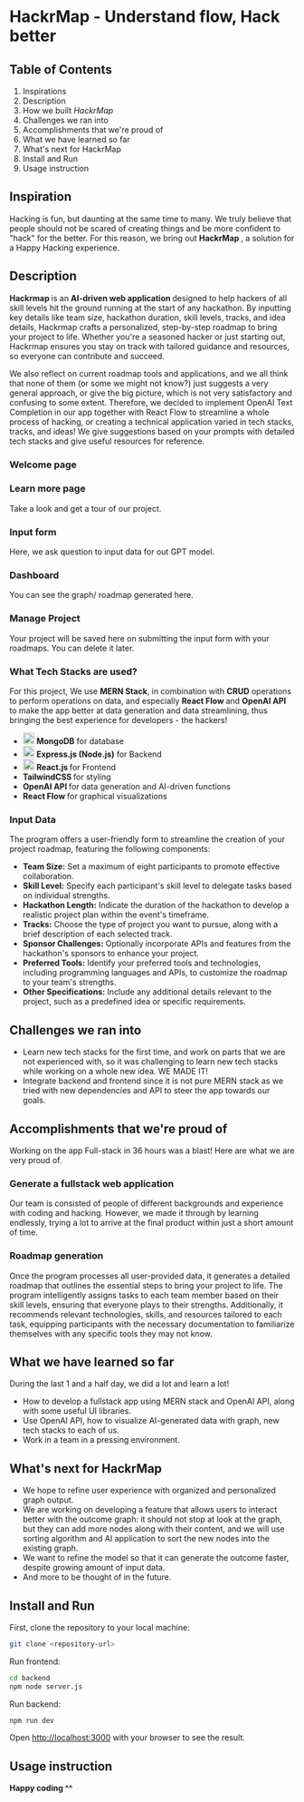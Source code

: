 
# HackrMap - Understand flow, Hack better

## Table of Contents 
<ol>
<li to="#Inspiration"> Inspirations </li>
<li> Description</li>
<li> How we built <em> HackrMap </em>
<li> Challenges we ran into </li>
<li> Accomplishments that we're proud of</li>
<li> What we have learned so far </li>
<li> What's next for HackrMap </li>
<li> Install and Run </li>
<li> Usage instruction </li>

</ol>

## Inspiration
Hacking is fun, but daunting at the same time to many. We truly believe that people should not be scared of creating things and be more confident to "hack" for the better. For this reason, we bring out <strong> HackrMap </strong>, a solution for a Happy Hacking experience.

## Description
<strong> Hackrmap </strong> is an <strong> AI-driven web application </strong> designed to help hackers of all skill levels hit the ground running at the start of any hackathon. By inputting key details like team size, hackathon duration, skill levels, tracks, and idea details, Hackrmap  crafts a personalized, step-by-step roadmap to bring your project to life. Whether you're a seasoned hacker or just starting out, Hackrmap ensures you stay on track with tailored guidance and resources, so everyone can contribute and succeed.


We also reflect on current roadmap tools and applications, and we all think that none of them (or some we might not know?) just suggests a very general approach, or give the big picture, which is not very satisfactory and confusing to some extent. Therefore, we decided to implement OpenAI Text Completion in our app together with React Flow to streamline a whole process of hacking, or creating a technical application varied in tech stacks, tracks, and ideas! We give suggestions based on your prompts with detailed tech stacks and give useful resources for reference.

### Welcome page


### Learn more page

Take a look and get a tour of our project.


### Input form

Here, we ask question to input data for out GPT model.

### Dashboard

You can see the graph/ roadmap generated here.


### Manage Project

Your project will be saved here on submitting the input form with your roadmaps. You can delete it later.



### 
### What Tech Stacks are used? 

For this project, We use <strong>MERN Stack</strong>, in combination with <strong>CRUD</strong> operations to perform operations on data, and especially <strong>React Flow </strong> and <strong>OpenAI API</strong> to make the app better at data generation and data streamlining, thus bringing the best experience for developers - the hackers!

- <img src="https://img.icons8.com/color/48/000000/mongodb.png" width="20"/> <strong> MongoDB</strong> for database 
- <img src="https://img.icons8.com/fluency/48/000000/node-js.png" width="20"/> <strong> Express.js (Node.js)</strong> for Backend 
- <img src="https://img.icons8.com/plasticine/100/000000/react.png" width="20"/> <strong> React.js </strong> for Frontend
- <strong> TailwindCSS </strong> for styling
- <strong> OpenAI API </strong> for data generation and AI-driven functions
- <strong> React Flow </strong> for graphical visualizations

### Input Data
The program offers a user-friendly form to streamline the creation of your project roadmap, featuring the following components:
- **Team Size:** Set a maximum of eight participants to promote effective collaboration.
- **Skill Level:** Specify each participant's skill level to delegate tasks based on individual strengths.
- **Hackathon Length:** Indicate the duration of the hackathon to develop a realistic project plan within the event's timeframe.
- **Tracks:** Choose the type of project you want to pursue, along with a brief description of each selected track.
- **Sponsor Challenges:** Optionally incorporate APIs and features from the hackathon's sponsors to enhance your project.
- **Preferred Tools:** Identify your preferred tools and technologies, including programming languages and APIs, to customize the roadmap to your team's strengths.
- **Other Specifications:** Include any additional details relevant to the project, such as a predefined idea or specific requirements.

## Challenges we ran into 
- Learn new tech stacks for the first time, and work on parts that we are not experienced with, so it was challenging to learn new tech stacks while working on a whole new idea. 
WE MADE IT!
- Integrate backend and frontend since it is not pure MERN stack as we tried with new dependencies and API to steer the app towards our goals.

## Accomplishments that we're proud of

Working on the app Full-stack in 36 hours was a blast! Here are what we are very proud of.

### Generate a fullstack web application
Our team is consisted of people of different backgrounds and experience with coding and hacking. However, we made it through by learning endlessly, trying a lot to arrive at the final product within just a short amount of time.

### Roadmap generation
Once the program processes all user-provided data, it generates a detailed roadmap that outlines the essential steps to bring your project to life. The program intelligently assigns tasks to each team member based on their skill levels, ensuring that everyone plays to their strengths. Additionally, it recommends relevant technologies, skills, and resources tailored to each task, equipping participants with the necessary documentation to familiarize themselves with any specific tools they may not know.

## What we have learned so far 
During the last 1 and a half day, we did a lot and learn a lot! 
- How to develop a fullstack app using MERN stack and OpenAI API, along with some useful UI libraries.
- Use OpenAI API, how to visualize AI-generated data with graph, new tech stacks to each of us.
- Work in a team in a pressing environment.

## What's next for HackrMap 
- We hope to refine user experience with organized and personalized graph output.
- We are working on developing a feature that allows users to interact better with the outcome graph: it should not stop at look at the graph, but they can add more nodes along with their content, and we will use sorting algorithm and AI application to sort the new nodes into the existing graph.
- We want to refine the model so that it can generate the outcome faster, despite growing amount of input data.
- And more to be thought of in the future.

## Install and Run 

First, clone the repository to your local machine:

```bash
git clone <repository-url>
```
Run frontend:

```bash
cd backend
npm node server.js
```

Run backend:
```bash
npm run dev
```

Open [http://localhost:3000](http://localhost:3000) with your browser to see the result.

## Usage instruction


<strong> Happy coding ^^ </strong>


